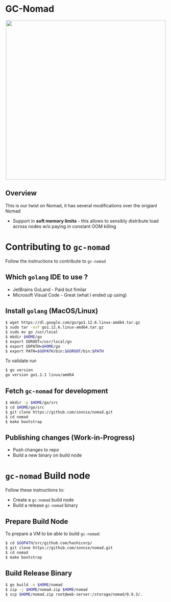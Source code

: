GC-Nomad
=========

<p align="center" style="text-align:center;">
  <img src="https://cdn.rawgit.com/hashicorp/nomad/master/website/source/assets/images/logo-text.svg" width="500" />
</p>

Overview
-------------------------------

This is our twist on Nomad, it has several modifications over the origianl Nomad

* Support in **soft memory limits** - this allows to sensibly distribute load across nodes w/o paying in constant OOM killing

Contributing to `gc-nomad`
==============================
Follow the instructions to contribute to `gc-nomad`

Which `golang` IDE to use ?
----------------------------
- JetBrains GoLand - Paid but fimilar
- Microsoft Visual Code - Great (what I ended up using)

Install `golang` (MacOS/Linux)
-------------------------------
```sh
$ wget https://dl.google.com/go/go1.12.6.linux-amd64.tar.gz
$ sudo tar -xvf go1.12.6.linux-amd64.tar.gz
$ sudo mv go /usr/local
$ mkdir $HOME/go
$ export GOROOT=/usr/local/go
$ export GOPATH=$HOME/go
$ export PATH=$GOPATH/bin:$GOROOT/bin:$PATH
```
To validate run
```sh
$ go version
go version go1.2.1 linux/amd64
```

Fetch `gc-nomad` for development
--------------------------------
```sh
$ mkdir -p $HOME/go/src
$ cd $HOME/go/src
$ git clone https://github.com/zonnie/nomad.git
$ cd nomad
$ make bootstrap
```

Publishing changes (Work-in-Progress)
------------------
- Push changes to repo
- Build a new binary on build node


`gc-nomad` Build node
==============================
Follow these instructions to:
- Create a `gc-nomad` build node
- Build a release `gc-nomad` binary

Prepare Build Node
------------------
To prepare a VM to be able to build `gc-nomad`:
```sh
$ cd $GOPATH/src/github.com/hashicorp/
$ git clone https://github.com/zonnie/nomad.git
$ cd nomad
$ make bootstrap
```

Build Release Binary
--------------------
```sh
$ go build -o $HOME/nomad
$ zip -j $HOME/nomad.zip $HOME/nomad
$ scp $HOME/nomad.zip root@web-server:/storage/nomad/0.9.3/.
```